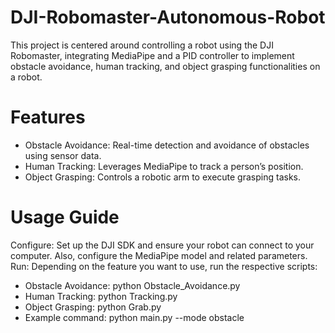 # DJI-Robomaster-Autonomous-Robot
This project is centered around controlling a robot using the DJI Robomaster, integrating MediaPipe and a PID controller to implement obstacle avoidance, human tracking, and object grasping functionalities on a robot. 
# Features
- Obstacle Avoidance: Real-time detection and avoidance of obstacles using sensor data.
- Human Tracking: Leverages MediaPipe to track a person’s position.
- Object Grasping: Controls a robotic arm to execute grasping tasks.
# Usage Guide
Configure: Set up the DJI SDK and ensure your robot can connect to your computer. Also, configure the MediaPipe model and related parameters.
Run: Depending on the feature you want to use, run the respective scripts:
- Obstacle Avoidance: python Obstacle_Avoidance.py
- Human Tracking: python Tracking.py
- Object Grasping: python Grab.py
- Example command: python main.py --mode obstacle
